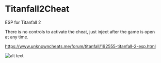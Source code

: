 # Titanfall2Cheat
ESP for Titanfall 2


There is no controls to activate the cheat, just inject after the game is open at any time.

https://www.unknowncheats.me/forum/titanfall/192555-titanfall-2-esp.html

![alt text]([http://url/to/img.png](https://i.imgur.com/BmVHXax.jpg))
